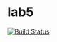 # lab5
[![Build Status](https://travis-ci.org/SimonJonsson/lab5.svg?branch=master)](https://travis-ci.org/SimonJonsson/lab5)
